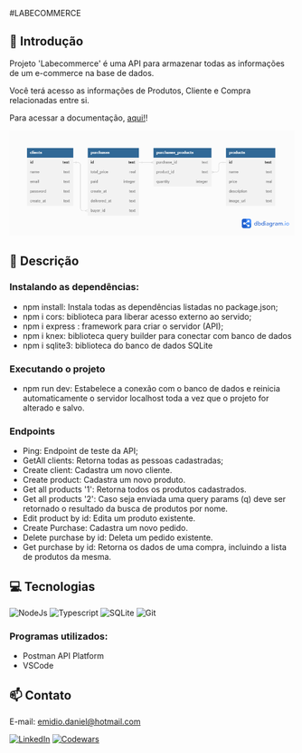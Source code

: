 #LABECOMMERCE

## 📖 Introdução

Projeto 'Labecommerce' é uma API para armazenar todas as informações de um e-commerce na base de dados.

Você terá acesso as informações de Produtos, Cliente e Compra relacionadas entre si.

Para acessar a documentação, [aqui!](https://documenter.getpostman.com/view/24460616/2s8ZDU6QRE)!

![Preview](./src/assets/diagram.png)

## 📄 Descrição

### Instalando as dependências:
- npm install: Instala todas as dependências listadas no package.json;
- npm i cors: biblioteca para liberar acesso externo ao servido;
- npm i express : framework para criar o servidor (API);
- npm i knex: biblioteca query builder para conectar com banco de dados
- npm i sqlite3: biblioteca do banco de dados SQLite

### Executando o projeto
- npm run dev: Estabelece a conexão com o banco de dados e reinicia automaticamente o servidor localhost toda a vez que o projeto for alterado e salvo.

### Endpoints
- Ping: Endpoint de teste da API;
- GetAll clients: Retorna todas as pessoas cadastradas;
- Create client: Cadastra um novo cliente.
- Create product: Cadastra um novo produto.
- Get all products '1': Retorna todos os produtos cadastrados.
- Get all products '2': Caso seja enviada uma query params (q) deve ser retornado o resultado da busca de produtos por nome.
- Edit product by id: Edita um produto existente.
- Create Purchase: Cadastra um novo pedido.
- Delete purchase by id: Deleta um pedido existente.
- Get purchase by id: Retorna os dados de uma compra, incluindo a lista de produtos da mesma.

## 💻 Tecnologias 

![NodeJs](https://img.shields.io/badge/Node.js-43853D?style=for-the-badge&logo=node.js&logoColor=white)
![Typescript](https://img.shields.io/badge/TypeScript-007ACC?style=for-the-badge&logo=typescript&logoColor=white)
![SQLite](https://img.shields.io/badge/SQLite-07405E?style=for-the-badge&logo=sqlite&logoColor=white)
![Git](https://img.shields.io/badge/GIT-E44C30?style=for-the-badge&logo=git&logoColor=white)

### Programas utilizados:
- Postman API Platform
- VSCode

## 📫 Contato

E-mail: emidio.daniel@hotmail.com

[![LinkedIn](https://img.shields.io/badge/LinkedIn-0077B5?style=for-the-badge&logo=linkedin&logoColor=white)](https://www.linkedin.com/in/danielemidio1988/)
[![Codewars](https://img.shields.io/badge/Codewars-B1361E?style=for-the-badge&logo=Codewars&logoColor=white)](https://www.codewars.com/users/DanielEmidio1988)